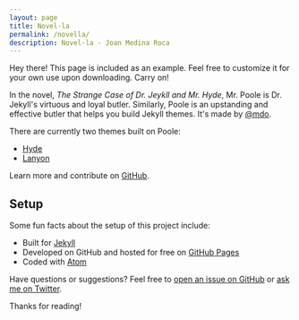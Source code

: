 ```yaml
---
layout: page
title: Novel·la
permalink: /novella/
description: Novel·la · Joan Medina Roca
---
```


<p class="message">
  Hey there! This page is included as an example. Feel free to customize it for your own use upon downloading. Carry on!
</p>

In the novel, _The Strange Case of Dr. Jeykll and Mr. Hyde_, Mr. Poole is Dr. Jekyll's virtuous and loyal butler. Similarly, Poole is an upstanding and effective butler that helps you build Jekyll themes. It's made by [@mdo](https://twitter.com/mdo).

There are currently two themes built on Poole:

- [Hyde](http://hyde.getpoole.com)
- [Lanyon](http://lanyon.getpoole.com)

Learn more and contribute on [GitHub](https://github.com/poole).

## Setup

Some fun facts about the setup of this project include:

- Built for [Jekyll](https://jekyllrb.com)
- Developed on GitHub and hosted for free on [GitHub Pages](https://pages.github.com)
- Coded with [Atom](https://atom.io)

Have questions or suggestions? Feel free to [open an issue on GitHub](https://github.com/poole/issues/new) or [ask me on Twitter](https://twitter.com/mdo).

Thanks for reading!
